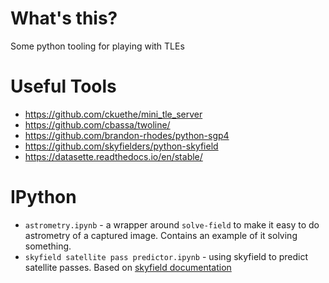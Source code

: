 # What's this?

Some python tooling for playing with TLEs

# Useful Tools
- https://github.com/ckuethe/mini_tle_server
- https://github.com/cbassa/twoline/
- https://github.com/brandon-rhodes/python-sgp4
- https://github.com/skyfielders/python-skyfield
- https://datasette.readthedocs.io/en/stable/

# IPython
- `astrometry.ipynb` - a wrapper around `solve-field` to make it easy to do astrometry of a captured image. Contains an example of it solving something.
- `skyfield satellite pass predictor.ipynb` - using skyfield to predict satellite passes. Based on [skyfield documentation](https://rhodesmill.org/skyfield/earth-satellites.html#finding-when-a-satellite-rises-and-sets)
